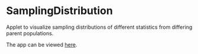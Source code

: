 # SamplingDistribution

Applet to visualize sampling distributions of different statistics from differing parent populations.

The app can be viewed [here](http://teaching.stat.ncsu.edu:3838/jbpost2/NormalApproximation/).
